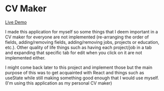# CV Maker
[Live Demo](https://johnnynava.github.io/cv-application/)

I made this application for myself so some things that I deem important in a CV maker for everyone are not implemented (re-arranging the order of fields, adding/removing fields, adding/removing jobs, projects or education, etc.). Other quality of life things such as having each project/job in a tab and expanding that specific tab for edit when you click on it are not implemented either.

I might come back later to this project and implement those but the main purpose of this was to get acquainted with React and things such as useState while still making something good enough that I would use myself. (I'm using this application as my personal CV maker)
